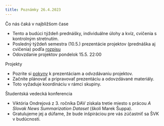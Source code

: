 ```yaml
---
title: Poznámky 26.4.2023
---
```


Čo nás čaká v najbližšom čase
* Tento a budúci týždeň prednášky, individuálne úlohy a kvíz, cvičenia s kontrolným stretnutím.
* Posledný týždeň semestra (10.5.) prezentácie projektov (prednáška aj cvičenia) podľa [rozpisu](./Projects.md#prezentácie)
* Odovzdanie projektov pondelok 15.5. 22:00

Projekty
* Pozrite si [pokyny](./Projects.md) k prezentáciam a odvzdávaniu projektov.
* Začnite plánovať a pripravovať prezentáciu a odovzdávané materiály.
* Toto vyžaduje koordináciu v rámci skupiny.

Študentská vedecká konferencia
* Viktória Ondrejová z 3. ročníka DAV získala tretie miesto s prácou *A Slovak News Summarization Dataset* (školí Marek Šuppa).
* Gratulujeme jej a dúfame, že bude inšpiráciou pre vás zúčastniť sa ŠVK v budúcnosti.
